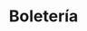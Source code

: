 ---
title: "Boletería"
url: /santa-cruz-de-la-sierra/boleteria-avenida-jose-banegas/
shop: entradas
---